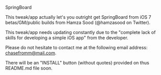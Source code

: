 SpringBoard




This tweak/app actually let's you outright get SpringBoard from iOS 7 betas/GM/public builds from Hamza Sood (@hamzasood on Twitter). 

This tweak/app needs updating constantly due to the "complete lack of skills for developing a simple iOS app" from the developer.

Please do not hesitate to contact me at the following email address: chasefromm@mail.com.

There will be an "INSTALL" button (without quotes) provided on thus README.md file soon.

